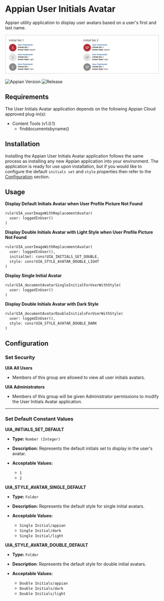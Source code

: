 # Appian User Initials Avatar
Appian utility application to display user avatars based on a user's first and last name.

![User Initials as Comment Header](./resources/img/user-initials-as-comment-header.png)

![Appian Version](https://img.shields.io/badge/appian-19.4%2B-c41130)
![Release](https://img.shields.io/badge/release-v1.0-c41130)

## Requirements

The User Initials Avatar application depends on the following Appian Cloud approved plug-in(s):

* Content Tools (v1.0.1)
  * finddocumentsbyname()

## Installation

Installing the Appian User Initials Avatar application follows the same process as installing any new Appian application into your environment. The application is ready for use upon installation, but if you would like to configure the default `initials set` and `style` properties then refer to the [Configuration](#Configuration) section.

## Usage

**Display Default Initials Avatar when User Profile Picture Not Found**

```
rule!UIA_userImageWithReplacementAvatar(
  user: loggedInUser()
)
```

**Display Double Initials Avatar with Light Style when User Profile Picture Not Found**

```
rule!UIA_userImageWithReplacementAvatar(
  user: loggedInUser(),
  initialSet: cons!UIA_INITIALS_SET_DOUBLE,
  style: cons!UIA_STYLE_AVATAR_DOUBLE_LIGHT
)
```

**Display Single Initial Avatar**

```
rule!UIA_documentAvatarSingleInitialForUserWithStyle(
  user: loggedInUser()
)
```

**Display Double Initials Avatar with Dark Style**

```
rule!UIA_documentAvatarDoubleInitialsForUserWithStyle(
  user: loggedInUser(),
  style: cons!UIA_STYLE_AVATAR_DOUBLE_DARK
)
```

## Configuration

### Set Security
**UIA All Users**

* Members of this group are allowed to view all user initials avatars.

**UIA Administrators**

* Members of this group will be given Administrator permissions to modify the User Initials Avatar application.

------

### Set Default Constant Values

**UIA_INITIALS_SET_DEFAULT**

* **Type:** `Number (Integer)`

* **Description:** Represents the default initials set to display in the user's avatar.

* **Acceptable Values:**
  * `1`
  * `2`

**UIA_STYLE_AVATAR_SINGLE_DEFAULT**

- **Type:** `Folder`

- **Description:** Represents the default style for single initial avatars.

- **Acceptable Values:**
  - `Single Initial/appian`
  - `Single Initial/dark`
  - `Single Initial/light`

**UIA_STYLE_AVATAR_DOUBLE_DEFAULT**

- **Type:** `Folder`

- **Description**: Represents the default style for double initial avatars.

- **Acceptable Values:**
  - `Double Initials/appian`
  - `Double Initials/dark`
  - `Double Initials/light`

